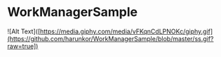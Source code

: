 # WorkManagerSample

![Alt Text]([https://media.giphy.com/media/vFKqnCdLPNOKc/giphy.gif](https://github.com/harunkor/WorkManagerSample/blob/master/ss.gif?raw=true])
